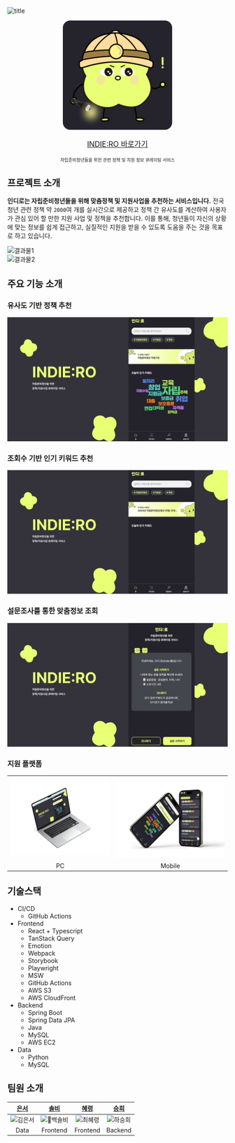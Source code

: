 ![title](docs/home/title.png)

<a href="https://indiero.com" target="_blank">
  <p align="center">
    <img src="docs/home/indie2.png" height="250px"/>
  </p>
  <p align="center" style="font-size: larger;">
    INDIE:RO 바로가기
  </p>
</a>
<p align="center" style="font-size: x-small;">
  자립준비청년들을 위한 관련 정책 및 지원 정보 큐레이팅 서비스
</p>

## 프로젝트 소개

**인디로는 자립준비청년들을 위해 맞춤정책 및 지원사업을 추천하는 서비스입니다.**
전국 청년 관련 정책 약 `2000`여 개를 실시간으로 제공하고 정책 간 유사도를 계산하여 사용자가 관심 있어 할 만한 지원 사업 및 정책을 추천합니다.
이를 통해, 청년들이 자신의 상황에 맞는 정보를 쉽게 접근하고, 실질적인 지원을 받을 수 있도록 도움을 주는 것을 목표로 하고 있습니다.

<img src="docs/home/result1.png" alt="결과물1" />
<br />
<img src="docs/home/result2.png" alt="결과물2" />

## 주요 기능 소개

### 유사도 기반 정책 추천

![유사도 기반 정책 추천](docs/home/recommendation.gif)

### 조회수 기반 인기 키워드 추천

![조회수 기반 인기 키워드 추천](docs/home/wordcloud.gif)

### 설문조사를 통한 맞춤정보 조회

![설문조사를 통한 맞춤정보 조회](docs/home/custom-info.gif)

### 지원 플랫폼

<table>
  <tr>
    <td align="center">
        <img src="docs/home/pc.png" alt="PC" />
    </td>
    <td align="center">
        <img src="docs/home/mobile.png" alt="Mobile" />
    </td>
  </tr>
  <tr>
    <td align="center">
        PC
    </td>
    <td align="center">
        Mobile
    </td>
  </tr>
</table>

## 기술스택

- CI/CD
  - GitHub Actions
- Frontend
  - React + Typescript
  - TanStack Query
  - Emotion
  - Webpack
  - Storybook
  - Playwright
  - MSW
  - GitHub Actions
  - AWS S3
  - AWS CloudFront
- Backend
  - Spring Boot
  - Spring Data JPA
  - Java
  - MySQL
  - AWS EC2
- Data
  - Python
  - MySQL

## 팀원 소개

|                               [은서](https://github.com/enxxo)                               |                              [솔비](https://github.com/hae-on)                              |                           [혜령](https://github.com/HyeryongChoi)                           |                            [승희](https://github.com/HASEUNGHEEE)                            |
| :------------------------------------------------------------------------------------------: | :-----------------------------------------------------------------------------------------: | :-----------------------------------------------------------------------------------------: | :------------------------------------------------------------------------------------------: |
| <img src="https://avatars.githubusercontent.com/u/170625956?v=4" width=200px alt="김은서" /> | <img src="https://avatars.githubusercontent.com/u/80464961?v=4" width=200px alt="백솔비" /> | <img src="https://avatars.githubusercontent.com/u/24777828?v=4" width=200px alt="최혜령" /> | <img src="https://avatars.githubusercontent.com/u/107941880?v=4" width=200px alt="하승희" /> |
|                                             Data                                             |                                          Frontend                                           |                                          Frontend                                           |                                           Backend                                            |

